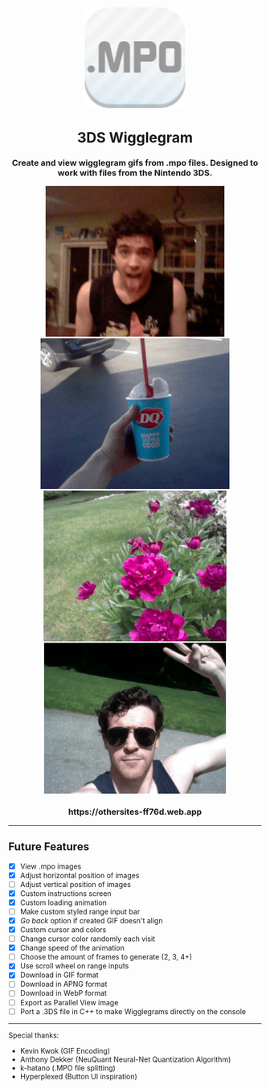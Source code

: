 <div align="center">
    <img src="https://github.com/ssambender/3ds-mpo-gif/blob/main/icon.png?raw=true" height="200px">
</div>

<h1 align="center">3DS Wigglegram</h1>

<h3 align="center">Create and view wigglegram gifs from .mpo files. Designed to work with files from the Nintendo 3DS.</h3>

<div align="center">
    <img src="https://github.com/ssambender/3ds-mpo-gif/blob/main/sam_wigglegram_100.gif?raw=true" height="300px"> <img src="https://github.com/ssambender/3ds-mpo-gif/blob/main/DQ_wigglegram_100.gif?raw=true" height="300px">
  <img src="https://github.com/ssambender/3ds-mpo-gif/blob/main/rose_wigglegram_100.gif?raw=true" height="300px"> <img src="https://github.com/ssambender/3ds-mpo-gif/blob/main/peace_wigglegram_100.gif?raw=true" height="300px">
</div>

<h3 align="center">https://othersites-ff76d.web.app</h3>

___

## Future Features

- [x] View .mpo images
- [x] Adjust horizontal position of images
- [ ] Adjust vertical position of images
- [x] Custom instructions screen
- [x] Custom loading animation
- [ ] Make custom styled range input bar
- [x] _Go back_ option if created GIF doesn't align
- [x] Custom cursor and colors
- [ ] Change cursor color randomly each visit
- [x] Change speed of the animation
- [ ] Choose the amount of frames to generate (2, 3, 4+)
- [x] Use scroll wheel on range inputs
- [x] Download in GIF format
- [ ] Download in APNG format
- [ ] Download in WebP format
- [ ] Export as Parallel View image
- [ ] Port a .3DS file in C++ to make Wigglegrams directly on the console

___

Special thanks:
- Kevin Kwok (GIF Encoding)
- Anthony Dekker (NeuQuant Neural-Net Quantization Algorithm)
- k-hatano (.MPO file splitting)
- Hyperplexed (Button UI inspiration)
